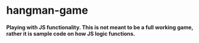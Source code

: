 # hangman-game

#### Playing with JS functionality. This is not meant to be a full working game, rather it is sample code on how JS logic functions.
